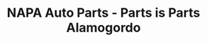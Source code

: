 ---
title: "NAPA Auto Parts - Parts is Parts Alamogordo"
url: /alamogordo/napa-auto-parts-parts-is-parts-alamogordo/
shop: car parts
---